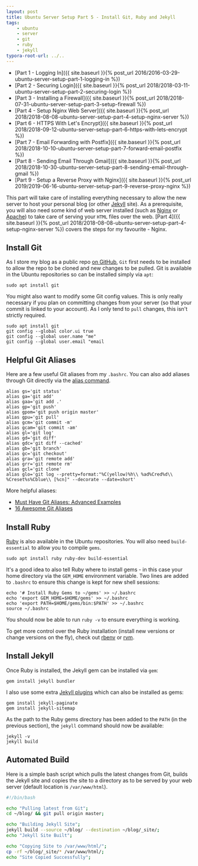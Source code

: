 ```yaml
---
layout: post
title: Ubuntu Server Setup Part 5 - Install Git, Ruby and Jekyll
tags:
    - ubuntu
    - server
    - git
    - ruby
    - jekyll
typora-root-url: ../..
---
```


-   [Part 1 - Logging In]({{ site.baseurl }}{% post_url 2016/2016-03-29-ubuntu-server-setup-part-1-logging-in %})
-   [Part 2 - Securing Login]({{ site.baseurl }}{% post_url 2018/2018-03-11-ubuntu-server-setup-part-2-securing-login %})
-   [Part 3 - Installing a Firewall]({{ site.baseurl }}{% post_url 2018/2018-07-31-ubuntu-server-setup-part-3-setup-firewall %})
-   [Part 4 - Setup Nginx Web Server]({{ site.baseurl }}{% post_url 2018/2018-08-08-ubuntu-server-setup-part-4-setup-nginx-server %})
-   [Part 6 - HTTPS With Let's Encrypt]({{ site.baseurl }}{% post_url 2018/2018-09-12-ubuntu-server-setup-part-6-https-with-lets-encrypt %})
-   [Part 7 - Email Forwarding with Postfix]({{ site.baseurl }}{% post_url 2018/2018-10-10-ubuntu-server-setup-part-7-forward-email-postfix %})
-   [Part 8 - Sending Email Through Gmail]({{ site.baseurl }}{% post_url 2018/2018-10-30-ubuntu-server-setup-part-8-sending-email-through-gmail %})
-   [Part 9 - Setup a Reverse Proxy with Nginx]({{ site.baseurl }}{% post_url 2019/2019-06-16-ubuntu-server-setup-part-9-reverse-proxy-nginx %})

This part will take care of installing everything necessary to allow the new server to host your personal blog (or other [Jekyll](https://jekyllrb.com/) site). As a prerequisite, you will also need some kind of web server installed (such as [Nginx](https://www.nginx.com/) or [Apache](https://httpd.apache.org/)) to take care of serving your `HTML` files over the web. [Part 4]({{ site.baseurl }}{% post_url 2018/2018-08-08-ubuntu-server-setup-part-4-setup-nginx-server %}) covers the steps for my favourite - Nginx.

## Install Git

As I store my blog as a public repo [on GitHub](https://github.com/raharrison/ryanharrison.co.uk), `Git` first needs to be installed to allow the repo to be cloned and new changes to be pulled. Git is available in the Ubuntu repositories so can be installed simply via `apt`:

```shell
sudo apt install git
```

You might also want to modify some Git config values. This is only really necessary if you plan on committing changes from your server (so that your commit is linked to your account). As I only tend to `pull` changes, this isn't strictly required.

```shell
sudo apt install git
git config --global color.ui true
git config --global user.name "me"
git config --global user.email "email
```

## Helpful Git Aliases

Here are a few useful Git aliases from my `.bashrc`. You can also add aliases through Git directly via the [alias command](https://git-scm.com/book/en/v2/Git-Basics-Git-Aliases).

```shell
alias gs='git status'
alias ga='git add'
alias gaa='git add .'
alias gp='git push'
alias gpom='git push origin master'
alias gpu='git pull'
alias gcm='git commit -m'
alias gcam='git commit -am'
alias gl='git log'
alias gd='git diff'
alias gdc='git diff --cached'
alias gb='git branch'
alias gc='git checkout'
alias gra='git remote add'
alias grr='git remote rm'
alias gcl='git clone'
alias glo='git log --pretty=format:"%C(yellow)%h\\ %ad%Cred%d\\ %Creset%s%Cblue\\ [%cn]" --decorate --date=short'
```

More helpful aliases:

-   [Must Have Git Aliases: Advanced Examples](http://durdn.com/blog/2012/11/22/must-have-git-aliases-advanced-examples/)
-   [16 Awesome Git Aliases](http://codersopinion.com/blog/16-awesome-git-aliases-that-you-will-love/)

## Install Ruby

[Ruby](https://www.ruby-lang.org/en/) is also available in the Ubuntu repositories. You will also need `build-essential` to allow you to compile `gems`.

```shell
sudo apt install ruby ruby-dev build-essential
```

It's a good idea to also tell Ruby where to install gems - in this case your home directory via the `GEM_HOME` environment variable. Two lines are added to `.bashrc` to ensure this change is kept for new shell sessions:

```shell
echo '# Install Ruby Gems to ~/gems' >> ~/.bashrc
echo 'export GEM_HOME=$HOME/gems' >> ~/.bashrc
echo 'export PATH=$HOME/gems/bin:$PATH' >> ~/.bashrc
source ~/.bashrc
```

You should now be able to run `ruby -v` to ensure everything is working.

To get more control over the Ruby installation (install new versions or change versions on the fly), check out [rbenv](https://github.com/rbenv/rbenv) or [rvm](http://rvm.io/rvm/install).

## Install Jekyll

Once Ruby is installed, the Jekyll gem can be installed via `gem`:

```shell
gem install jekyll bundler
```

I also use some extra [Jekyll plugins](https://jekyllrb.com/docs/plugins/) which can also be installed as gems:

```shell
gem install jekyll-paginate
gem install jekyll-sitemap
```

As the path to the Ruby gems directory has been added to the `PATH` (in the previous section), the `jekyll` command should now be available:

```shell
jekyll -v
jekyll build
```

## Automated Build

Here is a simple bash script which pulls the latest changes from Git, builds the Jekyll site and copies the site to a directory as to be served by your web server (default location is `/var/www/html`).

```bash
#!/bin/bash

echo "Pulling latest from Git";
cd ~/blog/ && git pull origin master;

echo "Building Jekyll Site";
jekyll build --source ~/blog/ --destination ~/blog/_site/;
echo "Jekyll Site Built";

echo "Copying Site to /var/www/html/";
cp -rf ~/blog/_site/* /var/www/html/;
echo "Site Copied Successfully";
```

